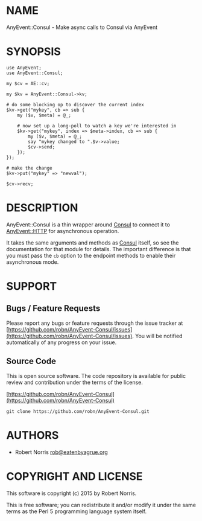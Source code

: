 # NAME

AnyEvent::Consul - Make async calls to Consul via AnyEvent

# SYNOPSIS

    use AnyEvent;
    use AnyEvent::Consul;
    
    my $cv = AE::cv;
    
    my $kv = AnyEvent::Consul->kv;

    # do some blocking op to discover the current index
    $kv->get("mykey", cb => sub { 
        my ($v, $meta) = @_;
    
        # now set up a long-poll to watch a key we're interested in
        $kv->get("mykey", index => $meta->index, cb => sub {
            my ($v, $meta) = @_;
            say "mykey changed to ".$v->value;
            $cv->send;
        });
    });
    
    # make the change
    $kv->put("mykey" => "newval");
    
    $cv->recv;

# DESCRIPTION

AnyEvent::Consul is a thin wrapper around [Consul](https://metacpan.org/pod/Consul) to connect it to
[AnyEvent::HTTP](https://metacpan.org/pod/AnyEvent::HTTP) for asynchronous operation.

It takes the same arguments and methods as [Consul](https://metacpan.org/pod/Consul) itself, so see the
documentation for that module for details. The important difference is that you
must pass the `cb` option to the endpoint methods to enable their asynchronous
mode.

# SUPPORT

## Bugs / Feature Requests

Please report any bugs or feature requests through the issue tracker
at [https://github.com/robn/AnyEvent-Consul/issues](https://github.com/robn/AnyEvent-Consul/issues).
You will be notified automatically of any progress on your issue.

## Source Code

This is open source software. The code repository is available for
public review and contribution under the terms of the license.

[https://github.com/robn/AnyEvent-Consul](https://github.com/robn/AnyEvent-Consul)

    git clone https://github.com/robn/AnyEvent-Consul.git

# AUTHORS

- Robert Norris <rob@eatenbyagrue.org>

# COPYRIGHT AND LICENSE

This software is copyright (c) 2015 by Robert Norris.

This is free software; you can redistribute it and/or modify it under
the same terms as the Perl 5 programming language system itself.
